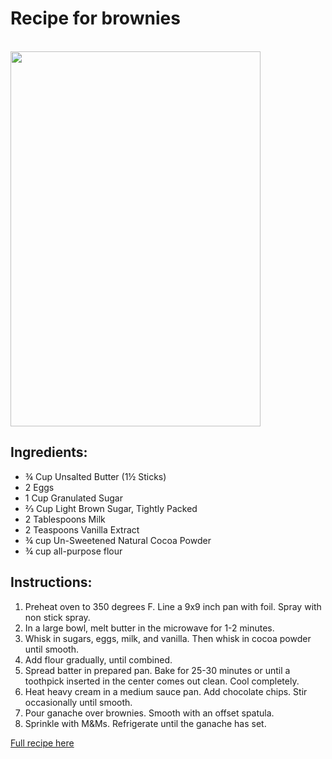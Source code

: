 <html>
  
<h1> Recipe for brownies </h1> <br />

<img src= "http://www.bakingbeauty.net/wp-content/uploads/2014/08/Cosmic_brownies_3-721x1024.jpg" width="400" height="600"/>

<h2> Ingredients: </h2>
<ul>
  <li> ¾ Cup Unsalted Butter (1½ Sticks) </li>
  <li> 2 Eggs </li>
  <li> 1 Cup Granulated Sugar </li>
  <li> ⅔ Cup Light Brown Sugar, Tightly Packed </li>
  <li> 2 Tablespoons Milk </li>
  <li> 2 Teaspoons Vanilla Extract </li>
  <li> ¾ cup Un-Sweetened Natural Cocoa Powder </li>
  <li> ¾ cup all-purpose flour </li>
</ul>
 
<h2> Instructions: </h2>
<ol>
  <li> Preheat oven to 350 degrees F. Line a 9x9 inch pan with foil. Spray with non stick spray. </li>
  <li> In a large bowl, melt butter in the microwave for 1-2 minutes. </li>
  <li> Whisk in sugars, eggs, milk, and vanilla. Then whisk in cocoa powder until smooth. </li>
  <li> Add flour gradually, until combined. </li>
  <li> Spread batter in prepared pan. Bake for 25-30 minutes or until a toothpick inserted in the center comes out clean. Cool completely. </li>
  <li> Heat heavy cream in a medium sauce pan. Add chocolate chips. Stir occasionally until smooth. </li>
  <li> Pour ganache over brownies. Smooth with an offset spatula. </li>
  <li> Sprinkle with M&Ms. Refrigerate until the ganache has set. </li>
</ol>

<a href= "http://www.bakingbeauty.net/copycat-cosmic-brownies/">Full recipe here </a>

</html>

